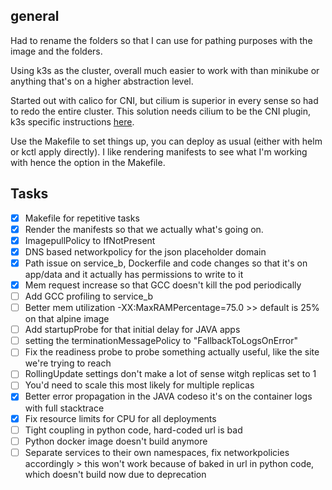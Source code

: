 ## general

Had to rename the folders so that I can use for pathing purposes with the image and the folders. 

Using k3s as the cluster, overall much easier to work with than minikube or anything that's on a higher abstraction level.

Started out with calico for CNI, but cilium is superior in every sense so had to redo the entire cluster. This solution needs cilium to be the CNI plugin, k3s specific instructions [here](https://docs.cilium.io/en/stable/gettingstarted/k8s-install-default/#install-cilium).

Use the Makefile to set things up, you can deploy as usual (either with helm or kctl apply directly). I like rendering manifests to see what I'm working with hence the option in the Makefile.

## Tasks
- [X] Makefile for repetitive tasks
- [X] Render the manifests so that we actually what's going on.
- [X] ImagepullPolicy to IfNotPresent
- [X] DNS based networkpolicy for the json placeholder domain
- [X] Path issue on service_b, Dockerfile and code changes so that it's on app/data and it actually has permissions to write to it
- [X] Mem request increase so that GCC doesn't kill the pod periodically
- [ ] Add GCC profiling to service_b
- [ ] Better mem utilization -XX:MaxRAMPercentage=75.0 >> default is 25% on that alpine image
- [ ] Add startupProbe for that initial delay for JAVA apps
- [ ] setting the terminationMessagePolicy to "FallbackToLogsOnError"
- [ ] Fix the readiness probe to probe something actually useful, like the site we're trying to reach
- [ ] RollingUpdate settings don't make a lot of sense witgh replicas set to 1
- [ ] You'd need to scale this most likely for multiple replicas
- [X] Better error propagation in the JAVA codeso it's on the container logs with full stacktrace 
- [X] Fix resource limits for CPU for all deployments
- [ ] Tight coupling in python code, hard-coded url is bad
- [ ] Python docker image doesn't build anymore
- [ ] Separate services to their own namespaces, fix networkpolicies accordingly > this won't work because of baked in url in python code, which doesn't build now due to deprecation
